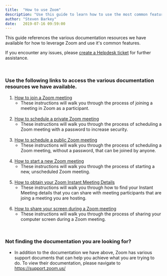 ```yaml
---
title:  "How to use Zoom"
description: "Use this guide to learn how to use the most common features of Zoom."
author: "Steven Barkey"
date:   2019-07-16 09:59:00
---
```

<p>This guide references the various documentation resources we have available for how to leverage Zoom and use it's common features.</p>
<p>If you encounter any issues, please <a class="external-link" href="https://caeshelp.ucdavis.edu" target="_blank">create a Helpdesk ticket</a> for further assistance.</p>
<br />
<h3>Use the following links to access the various documentation resources we have available.</h3>
<ol style="PADDING-LEFT: 30px">
  <li><a class="external-link" href="https://computing.caes.ucdavis.edu/documentation/helpdesk/join-zoom-meeting" target="_blank">How to join a Zoom meeting</a>
    <ul style="PADDING-LEFT: 20px">
      <li>These instructions will walk you through the process of joining a meeting in Zoom as a participant.</li>
    </ul>
  </li>
  <br />
  <li><a class="external-link" href="https://computing.caes.ucdavis.edu/documentation/helpdesk/schedule-private-zoom" target="_blank">How to schedule a private Zoom meeting</a>
    <ul style="PADDING-LEFT: 20px">
      <li>These instructions will walk you through the process of scheduling a Zoom meeting with a password to increase security.</li>
    </ul>
  </li>
  <br />
  <li><a class="external-link" href="https://computing.caes.ucdavis.edu/documentation/helpdesk/schedule-public-zoom" target="_blank">How to schedule a public Zoom meeting</a>
    <ul style="PADDING-LEFT: 20px">
      <li>These instructions will walk you through the process of scheduling a Zoom meeting, without a password, that can be joined by anyone.</li>
    </ul>
  </li>
  <br />
  <li><a class="external-link" href="https://computing.caes.ucdavis.edu/documentation/helpdesk/host-zoom-meeting" target="_blank">How to start a new Zoom meeting</a>
    <ul style="PADDING-LEFT: 20px">
      <li>These instructions will walk you through the process of starting a new, unscheduled Zoom meeting.</li>
    </ul>
  </li>
  <br />
  <li><a class="external-link" href="https://computing.caes.ucdavis.edu/documentation/helpdesk/obtaining-zoom-meeting-details" target="_blank">How to obtain your Zoom Instant Meeting Details</a>
    <ul style="PADDING-LEFT: 20px">
      <li>These instructions will walk you through how to find your Instant Meeting details that you can share with meeting participants that are joing a meeting you are hosting.</li>
    </ul>
  </li>
  <br />
  <li><a class="external-link" href="https://computing.caes.ucdavis.edu/documentation/helpdesk/share-screen-in-zoom" target="_blank">How to share your screen during a Zoom meeting</a>
    <ul style="PADDING-LEFT: 20px">
      <li>These instructions will walk you through the process of sharing your computer screen during a Zoom meeting.</li>
    </ul>
  </li>
</ol>
<br />

<h3>Not finding the documentation you are looking for?</h3>
<ul style="PADDING-LEFT: 30px">
  <li>In addition to the documentation we have above, Zoom has various support documents that can help you achieve what you are trying to do.  To view their documentation, please navigate to <a class="external-link" href="https://support.zoom.us/" target="_blank">https://support.zoom.us/</a></li>
</ul>
